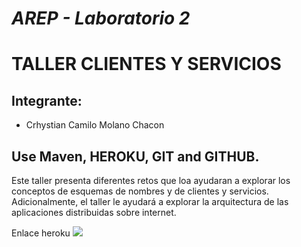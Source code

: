 # *AREP - Laboratorio 2*
# TALLER CLIENTES Y SERVICIOS

## Integrante:

- Crhystian Camilo Molano Chacon

## Use Maven, HEROKU, GIT and GITHUB.
Este taller presenta diferentes retos que loa ayudaran a explorar los conceptos de esquemas de nombres y de clientes y servicios. Adicionalmente, el taller le ayudará a explorar la arquitectura de las aplicaciones distribuidas sobre internet.


Enlace heroku
![](https://arep-lab2.herokuapp.com/)


